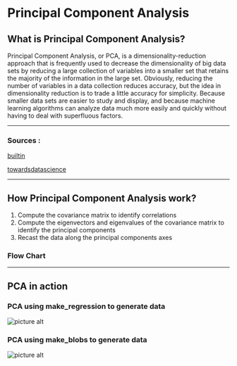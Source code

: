 # Principal Component Analysis

## What is Principal Component Analysis?
Principal Component Analysis, or PCA, is a dimensionality-reduction approach that is frequently used to decrease the dimensionality of big data sets by reducing a large collection of variables into a smaller set that retains the majority of the information in the large set. Obviously, reducing the number of variables in a data collection reduces accuracy, but the idea in dimensionality reduction is to trade a little accuracy for simplicity. Because smaller data sets are easier to study and display, and because machine learning algorithms can analyze data much more easily and quickly without having to deal with superfluous factors.

- - - - 
### Sources :
[builtin](https://builtin.com/data-science/step-step-explanation-principal-component-analysis)

[towardsdatascience](https://towardsdatascience.com/an-intuitive-guide-to-pca-1174055fc800)

- - - -
## How Principal Component Analysis work?
1. Compute the covariance matrix to identify correlations
2. Compute the eigenvectors and eigenvalues of the covariance matrix to identify the principal components
3. Recast the data along the principal components axes

### Flow Chart
<!-- ![picture alt](https://gyazo.com/2ccc1a24b8bc2fe51f6b19e9c780b834.png "Flow Chart") -->
- - - -
## PCA in action
### PCA using make_regression to generate data
![picture alt](https://i.gyazo.com/a3bc98c04c02781413ddfce8ed3e6787.png)
### PCA using make_blobs to generate data
![picture alt](https://i.gyazo.com/40e5577fb2e1bbed4cada3dff1ea2e97.png)
